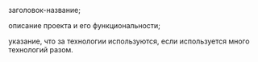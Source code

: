 заголовок-название;


описание проекта и его функциональности;



указание, что за технологии используются, если используется много технологий разом.
